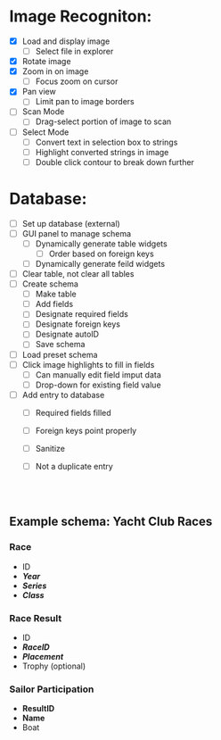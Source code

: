 # Image Recogniton:
- [x] Load and display image
  - [ ] Select file in explorer
- [x] Rotate image
- [x] Zoom in on image
  - [ ] Focus zoom on cursor
- [x] Pan view
  - [ ] Limit pan to image borders
- [ ] Scan Mode
  - [ ] Drag-select portion of image to scan
- [ ] Select Mode
  - [ ] Convert text in selection box to strings
  - [ ] Highlight converted strings in image
  - [ ] Double click contour to break down further

# Database:
- [ ] Set up database (external)
- [ ] GUI panel to manage schema
  - [ ] Dynamically generate table widgets
    - [ ] Order based on foreign keys
  - [ ] Dynamically generate feild widgets
- [ ] Clear table, not clear all tables
- [ ] Create schema
  - [ ] Make table
  - [ ] Add fields
  - [ ] Designate required fields
  - [ ] Designate foreign keys
  - [ ] Designate autoID
  - [ ] Save schema
- [ ] Load preset schema
- [ ] Click image highlights to fill in fields
  - [ ] Can manually edit field imput data
  - [ ] Drop-down for existing field value
- [ ] Add entry to database
  - [ ] Required fields filled
  - [ ] Foreign keys point properly
  - [ ] Sanitize
  - [ ] Not a duplicate entry


<br></br>
## Example schema: Yacht Club Races
### Race
- ID
- ***Year***
- ***Series***
- ***Class***

### Race Result
- ID
- ***RaceID***
- ***Placement***
- Trophy (optional)

### Sailor Participation
- **ResultID**
- **Name**
- Boat